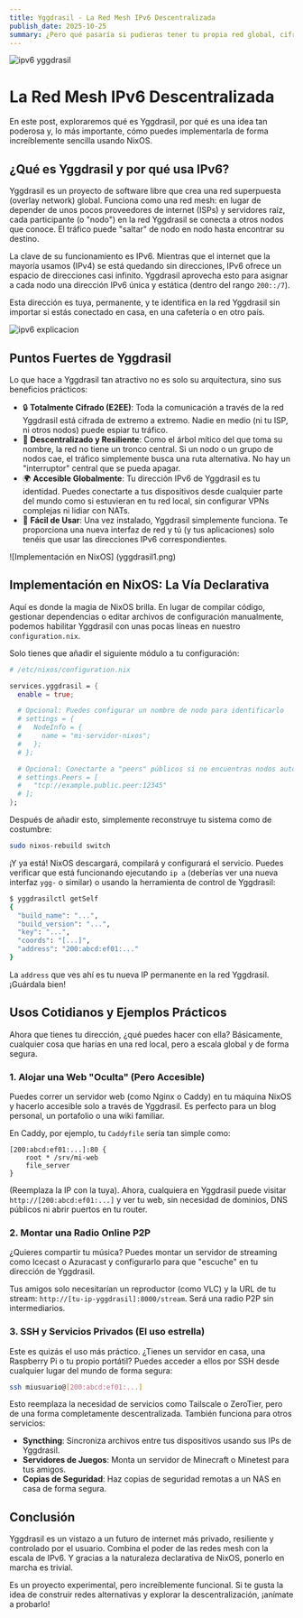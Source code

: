 ```yaml
---
title: Yggdrasil - La Red Mesh IPv6 Descentralizada
publish_date: 2025-10-25
summary: ¿Pero qué pasaría si pudieras tener tu propia red global, cifrada de extremo a extremo, sin servidores centrales y accesible desde cualquier lugar? Eso es exactamente lo que propone Yggdrasil, una fascinante red mesh construida sobre los cimientos de IPv6
---
```


![ipv6 yggdrasil](yggdrasil0.png)

# La Red Mesh IPv6 Descentralizada 

En este post, exploraremos qué es Yggdrasil, por qué es una idea tan poderosa y, lo más importante, cómo puedes implementarla de forma increíblemente sencilla usando NixOS.

## ¿Qué es Yggdrasil y por qué usa IPv6?

Yggdrasil es un proyecto de software libre que crea una red superpuesta (overlay network) global. Funciona como una red mesh: en lugar de depender de unos pocos proveedores de internet (ISPs) y servidores raíz, cada participante (o "nodo") en la red Yggdrasil se conecta a otros nodos que conoce. El tráfico puede "saltar" de nodo en nodo hasta encontrar su destino.

La clave de su funcionamiento es IPv6. Mientras que el internet que la mayoría usamos (IPv4) se está quedando sin direcciones, IPv6 ofrece un espacio de direcciones casi infinito. Yggdrasil aprovecha esto para asignar a cada nodo una dirección IPv6 única y estática (dentro del rango `200::/7`).

Esta dirección es tuya, permanente, y te identifica en la red Yggdrasil sin importar si estás conectado en casa, en una cafetería o en otro país.

![ipv6 explicacion](yggdrasil2.png)

## Puntos Fuertes de Yggdrasil

Lo que hace a Yggdrasil tan atractivo no es solo su arquitectura, sino sus beneficios prácticos:

*   🔒 **Totalmente Cifrado (E2EE)**: Toda la comunicación a través de la red Yggdrasil está cifrada de extremo a extremo. Nadie en medio (ni tu ISP, ni otros nodos) puede espiar tu tráfico.
*   🌳 **Descentralizado y Resiliente**: Como el árbol mítico del que toma su nombre, la red no tiene un tronco central. Si un nodo o un grupo de nodos cae, el tráfico simplemente busca una ruta alternativa. No hay un "interruptor" central que se pueda apagar.
*   🌍 **Accesible Globalmente**: Tu dirección IPv6 de Yggdrasil es tu identidad. Puedes conectarte a tus dispositivos desde cualquier parte del mundo como si estuvieran en tu red local, sin configurar VPNs complejas ni lidiar con NATs.
*   🚀 **Fácil de Usar**: Una vez instalado, Yggdrasil simplemente funciona. Te proporciona una nueva interfaz de red y tú (y tus aplicaciones) solo tenéis que usar las direcciones IPv6 correspondientes.

![Implementación en NixOS] (yggdrasil1.png)

## Implementación en NixOS: La Vía Declarativa

Aquí es donde la magia de NixOS brilla. En lugar de compilar código, gestionar dependencias o editar archivos de configuración manualmente, podemos habilitar Yggdrasil con unas pocas líneas en nuestro `configuration.nix`.

Solo tienes que añadir el siguiente módulo a tu configuración:

```nix
# /etc/nixos/configuration.nix

services.yggdrasil = {
  enable = true;

  # Opcional: Puedes configurar un nombre de nodo para identificarlo
  # settings = {
  #   NodeInfo = {
  #     name = "mi-servidor-nixos";
  #   };
  # };

  # Opcional: Conectarte a "peers" públicos si no encuentras nodos automáticamente
  # settings.Peers = [
  #   "tcp://example.public.peer:12345"
  # ];
};
```

Después de añadir esto, simplemente reconstruye tu sistema como de costumbre:

```bash
sudo nixos-rebuild switch
```

¡Y ya está! NixOS descargará, compilará y configurará el servicio. Puedes verificar que está funcionando ejecutando `ip a` (deberías ver una nueva interfaz `ygg-` o similar) o usando la herramienta de control de Yggdrasil:

```bash
$ yggdrasilctl getSelf
{
  "build_name": "...",
  "build_version": "...",
  "key": "...",
  "coords": "[...]",
  "address": "200:abcd:ef01:..."
}
```

La `address` que ves ahí es tu nueva IP permanente en la red Yggdrasil. ¡Guárdala bien!

## Usos Cotidianos y Ejemplos Prácticos

Ahora que tienes tu dirección, ¿qué puedes hacer con ella? Básicamente, cualquier cosa que harías en una red local, pero a escala global y de forma segura.

### 1. Alojar una Web "Oculta" (Pero Accesible)

Puedes correr un servidor web (como Nginx o Caddy) en tu máquina NixOS y hacerlo accesible solo a través de Yggdrasil. Es perfecto para un blog personal, un portafolio o una wiki familiar.

En Caddy, por ejemplo, tu `Caddyfile` sería tan simple como:

```caddyfile
[200:abcd:ef01:...]:80 {
    root * /srv/mi-web
    file_server
}
```
(Reemplaza la IP con la tuya). Ahora, cualquiera en Yggdrasil puede visitar `http://[200:abcd:ef01:...]` y ver tu web, sin necesidad de dominios, DNS públicos ni abrir puertos en tu router.

### 2. Montar una Radio Online P2P

¿Quieres compartir tu música? Puedes montar un servidor de streaming como Icecast o Azuracast y configurarlo para que "escuche" en tu dirección de Yggdrasil.

Tus amigos solo necesitarían un reproductor (como VLC) y la URL de tu stream: `http://[tu-ip-yggdrasil]:8000/stream`. Será una radio P2P sin intermediarios.

### 3. SSH y Servicios Privados (El uso estrella)

Este es quizás el uso más práctico. ¿Tienes un servidor en casa, una Raspberry Pi o tu propio portátil? Puedes acceder a ellos por SSH desde cualquier lugar del mundo de forma segura:

```bash
ssh miusuario@[200:abcd:ef01:...]
```

Esto reemplaza la necesidad de servicios como Tailscale o ZeroTier, pero de una forma completamente descentralizada. También funciona para otros servicios:

*   **Syncthing**: Sincroniza archivos entre tus dispositivos usando sus IPs de Yggdrasil.
*   **Servidores de Juegos**: Monta un servidor de Minecraft o Minetest para tus amigos.
*   **Copias de Seguridad**: Haz copias de seguridad remotas a un NAS en casa de forma segura.

## Conclusión

Yggdrasil es un vistazo a un futuro de internet más privado, resiliente y controlado por el usuario. Combina el poder de las redes mesh con la escala de IPv6. Y gracias a la naturaleza declarativa de NixOS, ponerlo en marcha es trivial.

Es un proyecto experimental, pero increíblemente funcional. Si te gusta la idea de construir redes alternativas y explorar la descentralización, ¡anímate a probarlo!
